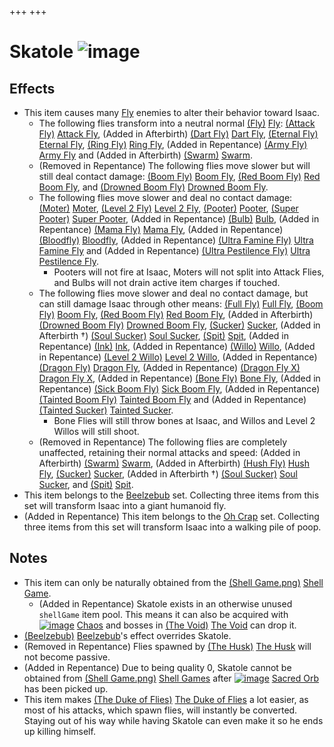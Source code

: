 +++
+++

 # Skatole ![image](/image/Skatole.png) 

Effects
---------


* This item causes many [Fly](/wiki/Fly "Fly") enemies to alter their behavior toward Isaac.
	+ The following flies transform into a neutral normal [(Fly)](/wiki/Fly "Fly") [Fly](/wiki/Fly "Fly"): [(Attack Fly)](/wiki/Fly#Attack_Fly "Attack Fly") [Attack Fly](/wiki/Fly#Attack_Fly "Fly"), (Added in Afterbirth) [(Dart Fly)](/wiki/Fly#Dart_Fly "Dart Fly") [Dart Fly](/wiki/Fly#Dart_Fly "Fly"), [(Eternal Fly)](/wiki/Fly#Eternal_Fly "Eternal Fly") [Eternal Fly](/wiki/Fly#Eternal_Fly "Fly"), [(Ring Fly)](/wiki/Fly#Ring_Fly "Ring Fly") [Ring Fly](/wiki/Fly#Ring_Fly "Fly"), (Added in Repentance) [(Army Fly)](/wiki/Fly#Army_Fly "Army Fly") [Army Fly](/wiki/Fly#Army_Fly "Fly") and (Added in Afterbirth) [(Swarm)](/wiki/Fly#Swarm "Swarm") [Swarm](/wiki/Fly#Swarm "Fly").
	+ (Removed in Repentance) The following flies move slower but will still deal contact damage: [(Boom Fly)](/wiki/Boom_Fly "Boom Fly") [Boom Fly](/wiki/Boom_Fly "Boom Fly"), [(Red Boom Fly)](/wiki/Boom_Fly#Red_Boom_Fly "Red Boom Fly") [Red Boom Fly](/wiki/Boom_Fly#Red_Boom_Fly "Boom Fly"), and [(Drowned Boom Fly)](/wiki/Boom_Fly#Drowned_Boom_Fly "Drowned Boom Fly") [Drowned Boom Fly](/wiki/Boom_Fly#Drowned_Boom_Fly "Boom Fly").
	+ The following flies move slower and deal no contact damage: [(Moter)](/wiki/Fly#Moter "Moter") [Moter](/wiki/Fly#Moter "Fly"), [(Level 2 Fly)](/wiki/Level_2_Fly "Level 2 Fly") [Level 2 Fly](/wiki/Level_2_Fly "Level 2 Fly"), [(Pooter)](/wiki/Pooter "Pooter") [Pooter](/wiki/Pooter "Pooter"), [(Super Pooter)](/wiki/Pooter#Super_Pooter "Super Pooter") [Super Pooter](/wiki/Pooter#Super_Pooter "Pooter"), (Added in Repentance) [(Bulb)](/wiki/Sucker#Bulb "Bulb") [Bulb](/wiki/Sucker#Bulb "Sucker"), (Added in Repentance) [(Mama Fly)](/wiki/Sucker#Mama_Fly "Mama Fly") [Mama Fly](/wiki/Sucker#Mama_Fly "Sucker"), (Added in Repentance) [(Bloodfly)](/wiki/Sucker#Bloodfly "Bloodfly") [Bloodfly](/wiki/Sucker#Bloodfly "Sucker"), (Added in Repentance) [(Ultra Famine Fly)](/wiki/Fly#Ultra_Famine_Fly "Ultra Famine Fly") [Ultra Famine Fly](/wiki/Fly#Ultra_Famine_Fly "Fly") and (Added in Repentance) [(Ultra Pestilence Fly)](/wiki/Fly#Ultra_Pestilence_Fly "Ultra Pestilence Fly") [Ultra Pestilence Fly](/wiki/Fly#Ultra_Pestilence_Fly "Fly").
		- Pooters will not fire at Isaac, Moters will not split into Attack Flies, and Bulbs will not drain active item charges if touched.
	+ The following flies move slower and deal no contact damage, but can still damage Isaac through other means: [(Full Fly)](/wiki/Level_2_Fly#Full_Fly "Full Fly") [Full Fly](/wiki/Level_2_Fly#Full_Fly "Level 2 Fly"), [(Boom Fly)](/wiki/Boom_Fly "Boom Fly") [Boom Fly](/wiki/Boom_Fly "Boom Fly"), [(Red Boom Fly)](/wiki/Boom_Fly#Red_Boom_Fly "Red Boom Fly") [Red Boom Fly](/wiki/Boom_Fly#Red_Boom_Fly "Boom Fly"), (Added in Afterbirth) [(Drowned Boom Fly)](/wiki/Boom_Fly#Drowned_Boom_Fly "Drowned Boom Fly") [Drowned Boom Fly](/wiki/Boom_Fly#Drowned_Boom_Fly "Boom Fly"), [(Sucker)](/wiki/Sucker "Sucker") [Sucker](/wiki/Sucker "Sucker"), (Added in Afterbirth †) [(Soul Sucker)](/wiki/Sucker#Soul_Sucker "Soul Sucker") [Soul Sucker](/wiki/Sucker#Soul_Sucker "Sucker"), [(Spit)](/wiki/Sucker#Spit "Spit") [Spit](/wiki/Sucker#Spit "Sucker"), (Added in Repentance) [(Ink)](/wiki/Sucker#Ink "Ink") [Ink](/wiki/Sucker#Ink "Sucker"), (Added in Repentance) [(Willo)](/wiki/Fly#Willo "Willo") [Willo](/wiki/Fly#Willo "Fly"), (Added in Repentance) [(Level 2 Willo)](/wiki/Level_2_Fly#Level_2_Willo "Level 2 Willo") [Level 2 Willo](/wiki/Level_2_Fly#Level_2_Willo "Level 2 Fly"), (Added in Repentance) [(Dragon Fly)](/wiki/Boom_Fly#Dragon_Fly "Dragon Fly") [Dragon Fly](/wiki/Boom_Fly#Dragon_Fly "Boom Fly"), (Added in Repentance) [(Dragon Fly X)](/wiki/Boom_Fly#Dragon_Fly_X "Dragon Fly X") [Dragon Fly X](/wiki/Boom_Fly#Dragon_Fly_X "Boom Fly"), (Added in Repentance) [(Bone Fly)](/wiki/Boom_Fly#Bone_Fly "Bone Fly") [Bone Fly](/wiki/Boom_Fly#Bone_Fly "Boom Fly"), (Added in Repentance) [(Sick Boom Fly)](/wiki/Boom_Fly#Sick_Boom_Fly "Sick Boom Fly") [Sick Boom Fly](/wiki/Boom_Fly#Sick_Boom_Fly "Boom Fly"), (Added in Repentance) [(Tainted Boom Fly)](/wiki/Boom_Fly#Tainted_Boom_Fly "Tainted Boom Fly") [Tainted Boom Fly](/wiki/Boom_Fly#Tainted_Boom_Fly "Boom Fly") and (Added in Repentance) [(Tainted Sucker)](/wiki/Sucker#Tainted_Sucker "Tainted Sucker") [Tainted Sucker](/wiki/Sucker#Tainted_Sucker "Sucker").
		- Bone Flies will still throw bones at Isaac, and Willos and Level 2 Willos will still shoot.
	+ (Removed in Repentance) The following flies are completely unaffected, retaining their normal attacks and speed: (Added in Afterbirth) [(Swarm)](/wiki/Fly#Swarm "Swarm") [Swarm](/wiki/Fly#Swarm "Fly"), (Added in Afterbirth) [(Hush Fly)](/wiki/Fly#Hush_Fly "Hush Fly") [Hush Fly](/wiki/Fly#Hush_Fly "Fly"), [(Sucker)](/wiki/Sucker "Sucker") [Sucker](/wiki/Sucker "Sucker"), (Added in Afterbirth †) [(Soul Sucker)](/wiki/Sucker#Soul_Sucker "Soul Sucker") [Soul Sucker](/wiki/Sucker#Soul_Sucker "Sucker"), and [(Spit)](/wiki/Sucker#Spit "Spit") [Spit](/wiki/Sucker#Spit "Sucker").
* This item belongs to the [Beelzebub](/wiki/Beelzebub "Beelzebub") set. Collecting three items from this set will transform Isaac into a giant humanoid fly.
* (Added in Repentance) This item belongs to the [Oh Crap](/wiki/Oh_Crap "Oh Crap") set. Collecting three items from this set will transform Isaac into a walking pile of poop.


Notes
-------


* This item can only be naturally obtained from the [(Shell Game.png)](https://static.wikia.nocookie.net/bindingofisaacre_gamepedia/images/0/01/Shell_Game.png/revision/latest?cb=20210825012352) [Shell Game](/wiki/Beggar#Shell_Game "Beggar").
	+ (Added in Repentance) Skatole exists in an otherwise unused `shellGame` item pool. This means it can also be acquired with [![image](/image/Chaos.png)](/wiki/Chaos "Chaos") [Chaos](/wiki/Chaos "Chaos") and bosses in [(The Void)](/wiki/The_Void "The Void") [The Void](/wiki/The_Void "The Void") can drop it.
* [(Beelzebub)](/wiki/Beelzebub "Beelzebub") [Beelzebub](/wiki/Beelzebub "Beelzebub")'s effect overrides Skatole.
* (Removed in Repentance) Flies spawned by [(The Husk)](/wiki/The_Husk "The Husk") [The Husk](/wiki/The_Husk "The Husk") will not become passive.
* (Added in Repentance) Due to being quality 0, Skatole cannot be obtained from [(Shell Game.png)](https://static.wikia.nocookie.net/bindingofisaacre_gamepedia/images/0/01/Shell_Game.png/revision/latest?cb=20210825012352) [Shell Games](/wiki/Beggar#Shell_Game "Beggar") after [![image](/image/Sacred_Orb.png)](/wiki/Sacred_Orb "Sacred Orb") [Sacred Orb](/wiki/Sacred_Orb "Sacred Orb") has been picked up.
* This item makes [(The Duke of Flies)](/wiki/The_Duke_of_Flies "The Duke of Flies") [The Duke of Flies](/wiki/The_Duke_of_Flies "The Duke of Flies") a lot easier, as most of his attacks, which spawn flies, will instantly be converted. Staying out of his way while having Skatole can even make it so he ends up killing himself.


